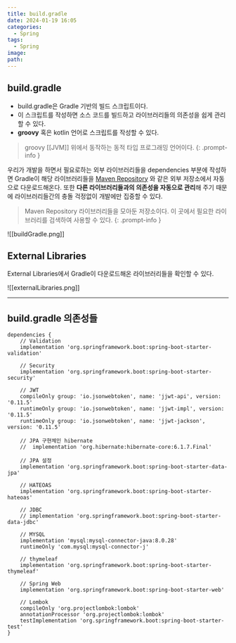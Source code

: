 ```yaml
---
title: build.gradle
date: 2024-01-19 16:05
categories:
  - Spring
tags:
  - Spring
image: 
path:
---
```


## build.gradle
- build.gradle은 Gradle 기반의 빌드 스크립트이다.
- 이 스크립트를 작성하면 소스 코드를 빌드하고 라이브러리들의 의존성을 쉽게 관리할 수 있다.
- **groovy** 혹은 kotlin 언어로 스크립트를 작성할 수 있다.

> groovy
> [[JVM]] 위에서 동작하는 동적 타입 프로그래밍 언어이다.
{: .prompt-info }

우리가 개발을 하면서 필요로하는 외부 라이브러리들을 dependencies 부분에 작성하면 Gradle이 해당 라이브러리들을 [Maven Repository](https://mvnrepository.com/) 와 같은 외부 저장소에서 자동으로 다운로드해온다. 또한 **다른 라이브러리들과의 의존성을 자동으로 관리**해 주기 때문에 라이브러리들간의 충돌 걱정없이 개발에만 집중할 수 있다.

> Maven Repository
> 라이브러리들을 모아둔 저장소이다. 이 곳에서 필요한 라이브러리를 검색하여 사용할 수 있다.
{: .prompt-info }

![[buildGradle.png]]

## External Libraries
External Libraries에서 Gradle이 다운로드해온 라이브러리들을 확인할 수 있다.

![[externalLibraries.png]]


---

## build.gradle 의존성들

```
dependencies {  
	// Validation
	implementation 'org.springframework.boot:spring-boot-starter-validation'

	// Security  
	implementation 'org.springframework.boot:spring-boot-starter-security'  
	  
	// JWT  
	compileOnly group: 'io.jsonwebtoken', name: 'jjwt-api', version: '0.11.5'  
	runtimeOnly group: 'io.jsonwebtoken', name: 'jjwt-impl', version: '0.11.5'  
	runtimeOnly group: 'io.jsonwebtoken', name: 'jjwt-jackson', version: '0.11.5'
    
    // JPA 구현체인 hibernate
	//  implementation 'org.hibernate:hibernate-core:6.1.7.Final'
    
	// JPA 설정
	implementation 'org.springframework.boot:spring-boot-starter-data-jpa'

	// HATEOAS
	implementation 'org.springframework.boot:spring-boot-starter-hateoas'

	// JDBC
	// implementation 'org.springframework.boot:spring-boot-starter-data-jdbc'  
    
    // MYSQL  
    implementation 'mysql:mysql-connector-java:8.0.28'  
	runtimeOnly 'com.mysql:mysql-connector-j'

	// thymeleaf
    implementation 'org.springframework.boot:spring-boot-starter-thymeleaf'  
    
    // Spring Web
    implementation 'org.springframework.boot:spring-boot-starter-web'  

	// Lombok
    compileOnly 'org.projectlombok:lombok'  
    annotationProcessor 'org.projectlombok:lombok'  
    testImplementation 'org.springframework.boot:spring-boot-starter-test'  
}
```